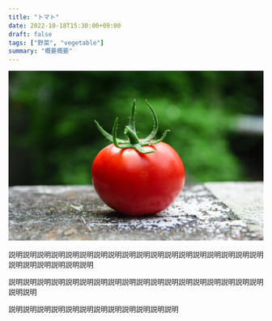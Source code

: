 ```yaml
---
title: "トマト"
date: 2022-10-18T15:30:00+09:00
draft: false
tags: ["野菜", "vegetable"]
summary: "概要概要"
---
```


![](featured.jpg)

説明説明説明説明説明説明説明説明説明説明説明説明説明説明説明説明説明説明説明説明説明説明説明説明


説明説明説明説明説明説明説明説明説明説明説明説明説明説明説明説明説明説明説明説明


説明説明説明説明説明説明説明説明説明説明説明説明


